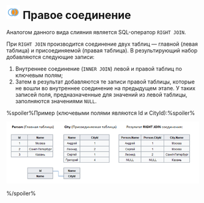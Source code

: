 # ![Правое соединение](../../../media/app/processors/transformation/joins-08.svg) Правое соединение

Аналогом данного вида слияния является SQL-оператор `RIGHT JOIN`.

При `RIGHT JOIN` производится соединение двух таблиц — главной (левая таблица) и присоединяемой (правая таблица). В результирующий набор добавляются следующие записи:

1. Внутреннее соединение (`INNER JOIN`) левой и правой таблиц по ключевым полям;
2. Затем в результат добавляются те записи правой таблицы, которые не вошли во внутреннее соединение на предыдущем этапе. У таких записей поля, предназначенные для значений из левой таблицы, заполняются значениями `NULL`.

%spoiler%Пример (ключевыми полями являются Id и CityId):%spoiler%

![](./right-1.png)

%/spoiler%